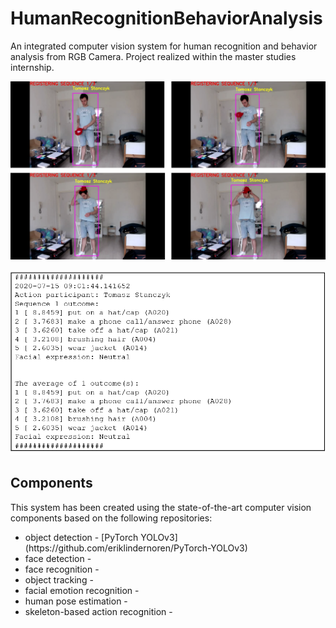 # HumanRecognitionBehaviorAnalysis
An integrated computer vision system for human recognition and behavior analysis from RGB Camera. Project realized within the master studies internship.
<p align="center"><img src="readme_images/registered_sequence.png" width="600"\></p>
<p align="center"><img src="readme_images/registered_sequence_output.png" width="600"\></p>

## Components
This system has been created using the state-of-the-art computer vision components based on the following repositories:
<ul>
  <li>object detection - [PyTorch YOLOv3](https://github.com/eriklindernoren/PyTorch-YOLOv3) </li>
  <li>face detection - </li>
  <li>face recognition - </li>
  <li>object tracking - </li>
  <li>facial emotion recognition - </li>
  <li>human pose estimation - </li>
  <li>skeleton-based action recognition - </li>
</ul>
